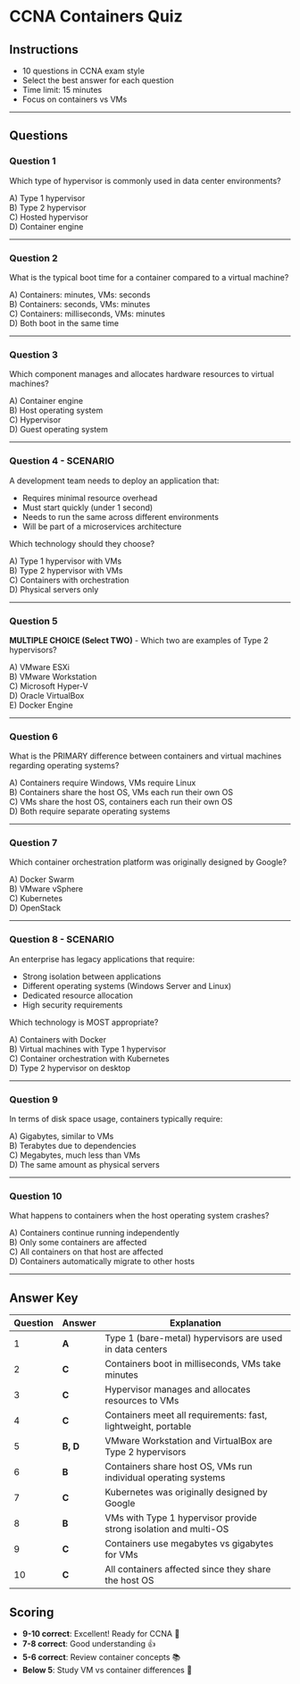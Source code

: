 # CCNA Containers Quiz

## Instructions
- 10 questions in CCNA exam style
- Select the best answer for each question
- Time limit: 15 minutes
- Focus on containers vs VMs

---

## Questions

### Question 1
Which type of hypervisor is commonly used in data center environments?

A) Type 1 hypervisor  
B) Type 2 hypervisor  
C) Hosted hypervisor  
D) Container engine

---

### Question 2
What is the typical boot time for a container compared to a virtual machine?

A) Containers: minutes, VMs: seconds  
B) Containers: seconds, VMs: minutes  
C) Containers: milliseconds, VMs: minutes  
D) Both boot in the same time

---

### Question 3
Which component manages and allocates hardware resources to virtual machines?

A) Container engine  
B) Host operating system  
C) Hypervisor  
D) Guest operating system

---

### Question 4 - SCENARIO
A development team needs to deploy an application that:
- Requires minimal resource overhead
- Must start quickly (under 1 second)
- Needs to run the same across different environments
- Will be part of a microservices architecture

Which technology should they choose?

A) Type 1 hypervisor with VMs  
B) Type 2 hypervisor with VMs  
C) Containers with orchestration  
D) Physical servers only

---

### Question 5
**MULTIPLE CHOICE (Select TWO)** - Which two are examples of Type 2 hypervisors?

A) VMware ESXi  
B) VMware Workstation  
C) Microsoft Hyper-V  
D) Oracle VirtualBox  
E) Docker Engine

---

### Question 6
What is the PRIMARY difference between containers and virtual machines regarding operating systems?

A) Containers require Windows, VMs require Linux  
B) Containers share the host OS, VMs each run their own OS  
C) VMs share the host OS, containers each run their own OS  
D) Both require separate operating systems

---

### Question 7
Which container orchestration platform was originally designed by Google?

A) Docker Swarm  
B) VMware vSphere  
C) Kubernetes  
D) OpenStack

---

### Question 8 - SCENARIO
An enterprise has legacy applications that require:
- Strong isolation between applications
- Different operating systems (Windows Server and Linux)
- Dedicated resource allocation
- High security requirements

Which technology is MOST appropriate?

A) Containers with Docker  
B) Virtual machines with Type 1 hypervisor  
C) Container orchestration with Kubernetes  
D) Type 2 hypervisor on desktop

---

### Question 9
In terms of disk space usage, containers typically require:

A) Gigabytes, similar to VMs  
B) Terabytes due to dependencies  
C) Megabytes, much less than VMs  
D) The same amount as physical servers

---

### Question 10
What happens to containers when the host operating system crashes?

A) Containers continue running independently  
B) Only some containers are affected  
C) All containers on that host are affected  
D) Containers automatically migrate to other hosts

---

## Answer Key

| Question | Answer | Explanation |
|----------|--------|-------------|
| 1 | **A** | Type 1 (bare-metal) hypervisors are used in data centers |
| 2 | **C** | Containers boot in milliseconds, VMs take minutes |
| 3 | **C** | Hypervisor manages and allocates resources to VMs |
| 4 | **C** | Containers meet all requirements: fast, lightweight, portable |
| 5 | **B, D** | VMware Workstation and VirtualBox are Type 2 hypervisors |
| 6 | **B** | Containers share host OS, VMs run individual operating systems |
| 7 | **C** | Kubernetes was originally designed by Google |
| 8 | **B** | VMs with Type 1 hypervisor provide strong isolation and multi-OS |
| 9 | **C** | Containers use megabytes vs gigabytes for VMs |
| 10 | **C** | All containers affected since they share the host OS |

## Scoring
- **9-10 correct**: Excellent! Ready for CCNA 🎉
- **7-8 correct**: Good understanding 👍  
- **5-6 correct**: Review container concepts 📚
- **Below 5**: Study VM vs container differences 🔄